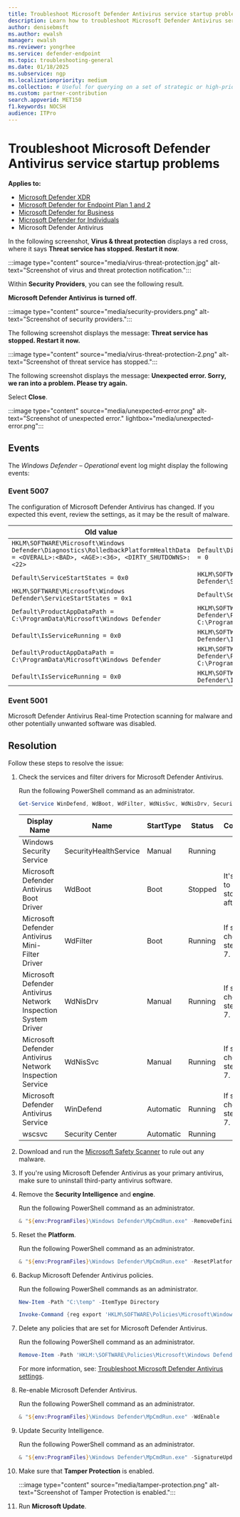 ```yaml
---
title: Troubleshoot Microsoft Defender Antivirus service startup problems
description: Learn how to troubleshoot Microsoft Defender Antivirus service startup problems.
author: denisebmsft
ms.author: ewalsh
manager: ewalsh
ms.reviewer: yongrhee
ms.service: defender-endpoint
ms.topic: troubleshooting-general
ms.date: 01/18/2025
ms.subservice: ngp
ms.localizationpriority: medium
ms.collection: # Useful for querying on a set of strategic or high-priority content.
ms.custom: partner-contribution
search.appverid: MET150
f1.keywords: NOCSH
audience: ITPro
---
```


# Troubleshoot Microsoft Defender Antivirus service startup problems

**Applies to:**

- [Microsoft Defender XDR](/defender-xdr)
- [Microsoft Defender for Endpoint Plan 1 and 2](microsoft-defender-endpoint.md)
- [Microsoft Defender for Business](https://www.microsoft.com/security/business/endpoint-security/microsoft-defender-business)
- [Microsoft Defender for Individuals](https://www.microsoft.com/en-us/microsoft-365/microsoft-defender-for-individuals?msockid=0f1c3b9963366db31ba02e78621b6c1e#Overview)
- Microsoft Defender Antivirus

In the following screenshot, **Virus & threat protection** displays a red cross, where it says **Threat service has stopped. Restart it now**.

:::image type="content" source="media/virus-threat-protection.jpg" alt-text="Screenshot of virus and threat protection notification.":::

Within **Security Providers**, you can see the following result.

**Microsoft Defender Antivirus is turned off**.

:::image type="content" source="media/security-providers.png" alt-text="Screenshot of security providers.":::  

The following screenshot displays the message: **Threat service has stopped. Restart it now.**

:::image type="content" source="media/virus-threat-protection-2.png" alt-text="Screenshot of threat service has stopped.":::  

The following screenshot displays the message: **Unexpected error. Sorry, we ran into a problem. Please try again.**

Select **Close**.

:::image type="content" source="media/unexpected-error.png" alt-text="Screenshot of unexpected error." lightbox="media/unexpected-error.png":::  

## Events

The *Windows Defender – Operational* event log might display the following events:

### Event 5007

The configuration of Microsoft Defender Antivirus has changed. If you expected this event, review the settings, as it may be the result of malware.

|Old value|New value|
|---------|---------|
|`HKLM\SOFTWARE\Microsoft\Windows Defender\Diagnostics\RolledbackPlatformHealthData = <OVERALL>:<BAD>, <AGE>:<36>, <DIRTY_SHUTDOWNS>:<22>`|`Default\Diagnostics\RolledbackPlatformHealthData = 0`|
|`Default\ServiceStartStates = 0x0`|`HKLM\SOFTWARE\Microsoft\Windows Defender\ServiceStartStates = 0x1`|
|`HKLM\SOFTWARE\Microsoft\Windows Defender\ServiceStartStates = 0x1`|`Default\ServiceStartStates = 0x0`|
|`Default\ProductAppDataPath = C:\ProgramData\Microsoft\Windows Defender`|`HKLM\SOFTWARE\Microsoft\Windows Defender\ProductAppDataPath = C:\ProgramData\Microsft\Windows Defender`|
|`Default\IsServiceRunning = 0x0`|`HKLM\SOFTWARE\Microsoft\Windows Defender\IsServiceRunning = 0x1`|
|`Default\ProductAppDataPath = C:\ProgramData\Microsoft\Windows Defender`|`HKLM\SOFTWARE\Microsoft\Windows Defender\ProductAppDataPath = C:\ProgramData\Microsoft\Windows Defender`|
|`Default\IsServiceRunning = 0x0`|`HKLM\SOFTWARE\Microsoft\Windows Defender\IsServiceRunning = 0x1`|

### Event 5001

Microsoft Defender Antivirus Real-time Protection scanning for malware and other potentially unwanted software  was disabled.

## Resolution

Follow these steps to resolve the issue:

1. Check the services and filter drivers for Microsoft Defender Antivirus.

   Run the following PowerShell command as an administrator.

   ```powershell
   Get-Service WinDefend, WdBoot, WdFilter, WdNisSvc, WdNisDrv, SecurityHealthService, wscsvc | Format-Table -Auto DisplayName, Name, StartType, Status
   ```

   |Display Name|Name|StartType|Status|Comments|
   |---|---|---|---|---|
   |Windows Security Service|SecurityHealthService|Manual|Running||
   |Microsoft Defender Antivirus Boot Driver|WdBoot|Boot|Stopped|It's normal to be stopped after boot.|
   |Microsoft Defender Antivirus Mini-Filter Driver|WdFilter|Boot|Running|If stopped, check steps 3, 6, 7.|
   |Microsoft Defender Antivirus Network Inspection System Driver|WdNisDrv|Manual|Running|If stopped, check steps 3, 6, 7.|
   |Microsoft Defender Antivirus Network Inspection Service|WdNisSvc|Manual|Running|If stopped, check steps 3, 6, 7.|
   |Microsoft Defender Antivirus Service|WinDefend|Automatic|Running|If stopped, check steps 3, 6, 7.|
   |wscsvc|Security Center|Automatic|Running||

1. Download and run the [Microsoft Safety Scanner](safety-scanner-download.md) to rule out any malware.

1. If you're using Microsoft Defender Antivirus as your primary antivirus, make sure to uninstall third-party antivirus software.

1. Remove the **Security Intelligence** and **engine**.

   Run the following PowerShell command as an administrator.

    ```powershell
    & "${env:ProgramFiles}\Windows Defender\MpCmdRun.exe" -RemoveDefinitions -All
    ```

1. Reset the **Platform**.

   Run the following PowerShell command as an administrator.

    ```powershell
    & "${env:ProgramFiles}\Windows Defender\MpCmdRun.exe" -ResetPlatform
    ```

1. Backup Microsoft Defender Antivirus policies.

   Run the following PowerShell commands as an administrator.

    ```powershell
    New-Item -Path "C:\temp" -ItemType Directory

    Invoke-Command {reg export 'HKLM\SOFTWARE\Policies\Microsoft\Windows Defender' C:\Temp\MDAV\_backup.reg
    ```

1. Delete any policies that are set for Microsoft Defender Antivirus.

    Run the following PowerShell command as an administrator.

    ```powershell
    Remove-Item -Path 'HKLM:\SOFTWARE\Policies\Microsoft\Windows Defender' -Force
    ```

    For more information, see: [Troubleshoot Microsoft Defender Antivirus settings](troubleshoot-settings.md).

1. Re-enable Microsoft Defender Antivirus.

    Run the following PowerShell command as an administrator.

    ```powershell
    & "${env:ProgramFiles}\Windows Defender\MpCmdRun.exe" -WdEnable
    ```

1. Update Security Intelligence.

    Run the following PowerShell command as an administrator.

    ```powershell
    & "${env:ProgramFiles}\Windows Defender\MpCmdRun.exe" -SignatureUpdate -MMPC
    ```

1. Make sure that **Tamper Protection** is enabled.

    :::image type="content" source="media/tamper-protection.png" alt-text="Screenshot of Tamper Protection is enabled.":::

1. Run **Microsoft Update**.
